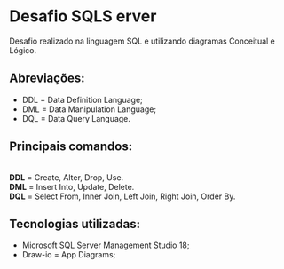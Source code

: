 # Desafio SQLS erver
Desafio realizado na linguagem SQL e utilizando diagramas Conceitual e Lógico. 

## Abreviações:
- DDL = Data Definition Language;
- DML = Data Manipulation Language;
- DQL = Data Query Language.

## Principais comandos:
<br /> **DDL** = Create, Alter, Drop, Use.
<br /> **DML** = Insert Into, Update, Delete.
<br /> **DQL** = Select From, Inner Join, Left Join, Right Join, Order By.

## Tecnologias utilizadas:
- Microsoft SQL Server Management Studio 18;
- Draw-io = App Diagrams;



